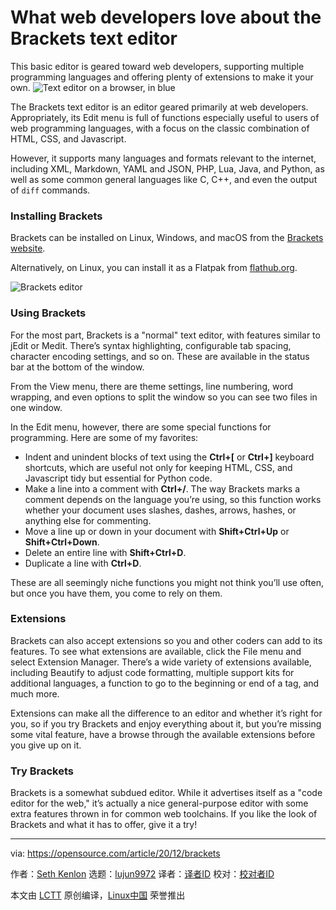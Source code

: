 [#]: collector: (lujun9972)
[#]: translator: (geekpi)
[#]: reviewer: ( )
[#]: publisher: ( )
[#]: url: ( )
[#]: subject: (What web developers love about the Brackets text editor)
[#]: via: (https://opensource.com/article/20/12/brackets)
[#]: author: (Seth Kenlon https://opensource.com/users/seth)

What web developers love about the Brackets text editor
======
This basic editor is geared toward web developers, supporting multiple
programming languages and offering plenty of extensions to make it your
own.
![Text editor on a browser, in blue][1]

The Brackets text editor is an editor geared primarily at web developers. Appropriately, its Edit menu is full of functions especially useful to users of web programming languages, with a focus on the classic combination of HTML, CSS, and Javascript.

However, it supports many languages and formats relevant to the internet, including XML, Markdown, YAML and JSON, PHP, Lua, Java, and Python, as well as some common general languages like C, C++, and even the output of `diff` commands.

### Installing Brackets

Brackets can be installed on Linux, Windows, and macOS from the [Brackets website][2].

Alternatively, on Linux, you can install it as a Flatpak from [flathub.org][3].

![Brackets editor][4]

### Using Brackets

For the most part, Brackets is a "normal" text editor, with features similar to jEdit or Medit. There’s syntax highlighting, configurable tab spacing, character encoding settings, and so on. These are available in the status bar at the bottom of the window.

From the View menu, there are theme settings, line numbering, word wrapping, and even options to split the window so you can see two files in one window.

In the Edit menu, however, there are some special functions for programming. Here are some of my favorites:

  * Indent and unindent blocks of text using the **Ctrl+[** or **Ctrl+]** keyboard shortcuts, which are useful not only for keeping HTML, CSS, and Javascript tidy but essential for Python code.
  * Make a line into a comment with **Ctrl+/**. The way Brackets marks a comment depends on the language you’re using, so this function works whether your document uses slashes, dashes, arrows, hashes, or anything else for commenting.
  * Move a line up or down in your document with **Shift+Ctrl+Up** or **Shift+Ctrl+Down**.
  * Delete an entire line with **Shift+Ctrl+D**.
  * Duplicate a line with **Ctrl+D**.



These are all seemingly niche functions you might not think you’ll use often, but once you have them, you come to rely on them.

### Extensions

Brackets can also accept extensions so you and other coders can add to its features. To see what extensions are available, click the File menu and select Extension Manager. There’s a wide variety of extensions available, including Beautify to adjust code formatting, multiple support kits for additional languages, a function to go to the beginning or end of a tag, and much more.

Extensions can make all the difference to an editor and whether it’s right for you, so if you try Brackets and enjoy everything about it, but you’re missing some vital feature, have a browse through the available extensions before you give up on it.

### Try Brackets

Brackets is a somewhat subdued editor. While it advertises itself as a "code editor for the web," it’s actually a nice general-purpose editor with some extra features thrown in for common web toolchains. If you like the look of Brackets and what it has to offer, give it a try!

--------------------------------------------------------------------------------

via: https://opensource.com/article/20/12/brackets

作者：[Seth Kenlon][a]
选题：[lujun9972][b]
译者：[译者ID](https://github.com/译者ID)
校对：[校对者ID](https://github.com/校对者ID)

本文由 [LCTT](https://github.com/LCTT/TranslateProject) 原创编译，[Linux中国](https://linux.cn/) 荣誉推出

[a]: https://opensource.com/users/seth
[b]: https://github.com/lujun9972
[1]: https://opensource.com/sites/default/files/styles/image-full-size/public/lead-images/browser_blue_text_editor_web.png?itok=lcf-m6N7 (Text editor on a browser, in blue)
[2]: http://brackets.io/
[3]: https://flathub.org/apps/details/io.brackets.Brackets
[4]: https://opensource.com/sites/default/files/screenshot_2020-12-02_at_16.26.58.png (Brackets editor)
